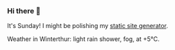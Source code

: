 ### Hi there :wave:

It's Sunday! I might be polishing my [static site generator](https://github.com/bewuethr/pandoc-bash-blog).

Weather in Winterthur: light rain shower, fog, at +5°C.
